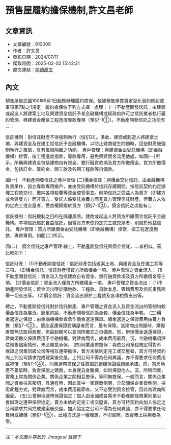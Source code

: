 # 預售屋履約擔保機制,許文昌老師

## 文章資訊
- 文章編號：912009
- 作者：許文昌
- 發布日期：2024/07/11
- 爬取時間：2025-02-02 15:42:21
- 原文連結：[閱讀原文](https://real-estate.get.com.tw/Columns/detail.aspx?no=912009)

## 內文
預售屋自民國100年5月1日起應辦理履約擔保。依據預售屋買賣定型化契約應記載事項第7點之1規定，履約擔保依下列方式擇一處理：
(一)不動產開發信託：由建商或起造人將建案土地及興建資金信託予某金融機構或經政府許可之信託業者執行履約管理。興建資金應依工程進度專款專用（預§7-1①）。不動產開發信託之功能有二：

信託機制：對信託財產不得強制執行（信§12I）。準此，建商或起造人將建案土地、興建資金及在建工程信託予金融機構，以防止建商發生問題時，這些財產被強制執行之風險，具有風險隔離之功能。
專戶管理：興建資金由受託機構（即金融機構）控管，按工程進度撥款，專款專用，避免興建資金流用他處。如圖(一)所示。所稱興建資金包括建商自有資金、銀行融資款項及買方所繳價金。買方所繳價金，包括訂金、簽約金、開工款及各期工程款等自備款。


圖(一)　不動產開發信託之專戶管理
 (二)價金信託：將價金交付信託，由金融機構負責承作，設立專款專用帳戶，並由受託機構於信託存續期間，按信託契約約定辦理工程款交付、繳納各項稅費等資金控管事宜。前項信託之受益人為賣方（即建方或合建雙方）而非買方，受託人係受託為賣方而非買方管理信託財產。但賣方未依約定完工或交屋者，受益權歸屬於買方（預§7-1③）。價金信託之功能有二：

信託機制：信託機制之目的在隔離風險。建商或起造人將買方所繳價金信託予金融機構。本項信託屬於自益信託，但當賣方未依約定完工或交屋者，則屬於他益信託。
專戶管理：買方所繳價金由受託機構（即金融機構）控管，按工程進度撥款，專款專用。如圖(二)所示。


圖(二)　價金信託之專戶管理
綜上，不動產開發信託與價金信託，二者相似。茲比較如下：

信託財產： (1)不動產開發信託：信託財產包括建案土地、興建資金及在建工程等三項。 (2)價金信託：信託財產僅買方所繳價金一項。
專戶管理之資金流入： (1)不動產開發信託：資金流入包括建商自有資金、銀行融資款項及買方所繳價金等三項。 (2)價金信託：資金流入僅買方所繳價金一項。
專戶管理之資金流出： (1)不動產開發信託：資金流出限於購地款、工程款、貸款本息、管銷費用及信託事務所需一切支出等。 (2)價金信託：資金流出限於工程款及各項稅費支出等。

總之，不動產開發信託對於信託財產、專戶管理之資金流入及資金流出的管制均較價金信託為廣泛。簡單的說，不動產開發信託為全套，價金信託為半套。
(三)價金返還之保證：由金融機構負責承作價金返還保證。價金返還之保證費用由賣方負擔（預§7-1②）。價金返還保證對購屋者而言，最有保障。當建商出問題時，購屋者雖無法取得房屋，但最起碼可以拿回所繳交之自備款。然，辦理價金返還保證，建商須繳交保證費用予金融機構，對建商而言，成本費用最高。況，金融機構須評估預售個案情形，未必願意承保。
(四)同業連帶擔保：與依公司章程規定得對外保證之同業同級公司等相互連帶擔保，賣方未依約定完工或交屋者，買方可持契約向上列公司請求完成建案後交屋。上列公司不得為任何異議，亦不得要求任何費用或補償（預§7-1④）。同業連帶擔保之性質屬於續建保證或續建承諾。然，當房地產不景氣時，負責保證之建商，本身就自身難保，如何保證他人。況，所稱同業，實務上常為關係企業。關係企業之間相互擔保，等同無擔保。一般而言，關係企業間之資金往來密切，互通有無，因此其中一家建商倒閉，全部關係企業皆倒閉。採用此種方式，對建商而言，成本費用最節省，又不必受到資金控管，因此為建商所偏愛。
(五)公會辦理連帶保證協定：加入由全國或各縣市不動產開發商業同業公會辦理之連帶保證協定。賣方未依約定完工或交屋者，買方可持契約向加入協定之公司請求共同完成建案後交屋。加入協定之公司不得為任何異議，亦不得要求任何費用或補償（預§7-1⑤）。此種方式是一種理想，不切實際，故實務上採用者為零。

---
*注：本文圖片存放於 ./images/ 目錄下*
